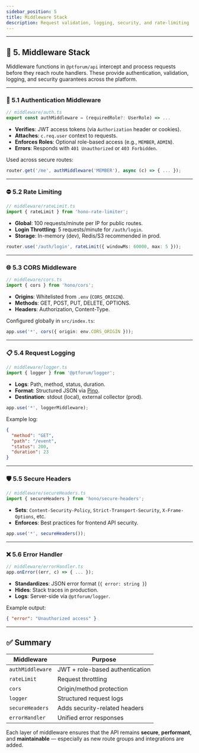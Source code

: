 ```yaml
---
sidebar_position: 5
title: Middleware Stack
description: Request validation, logging, security, and rate-limiting
---
```


---

## 🧱 5. Middleware Stack

Middleware functions in `@ptforum/api` intercept and process requests before they reach route handlers. These provide authentication, validation, logging, and security guarantees across the platform.

---

### 🔐 5.1 Authentication Middleware

```ts
// middleware/auth.ts
export const authMiddleware = (requiredRole?: UserRole) => ...
````

* **Verifies**: JWT access tokens (via `Authorization` header or cookies).
* **Attaches**: `c.req.user` context to requests.
* **Enforces Roles**: Optional role-based access (e.g., `MEMBER`, `ADMIN`).
* **Errors**: Responds with `401 Unauthorized` or `403 Forbidden`.

Used across secure routes:

```ts
router.get('/me', authMiddleware('MEMBER'), async (c) => { ... });
```

---

### ⛔ 5.2 Rate Limiting

```ts
// middleware/rateLimit.ts
import { rateLimit } from 'hono-rate-limiter';
```

* **Global**: 100 requests/minute per IP for public routes.
* **Login Throttling**: 5 requests/minute for `/auth/login`.
* **Storage**: In-memory (dev), Redis/S3 recommended in prod.

```ts
router.use('/auth/login', rateLimit({ windowMs: 60000, max: 5 }));
```

---

### 🌐 5.3 CORS Middleware

```ts
// middleware/cors.ts
import { cors } from 'hono/cors';
```

* **Origins**: Whitelisted from `.env` (`CORS_ORIGIN`).
* **Methods**: GET, POST, PUT, DELETE, OPTIONS.
* **Headers**: Authorization, Content-Type.

Configured globally in `src/index.ts`:

```ts
app.use('*', cors({ origin: env.CORS_ORIGIN }));
```

---

### 📋 5.4 Request Logging

```ts
// middleware/logger.ts
import { logger } from '@ptforum/logger';
```

* **Logs**: Path, method, status, duration.
* **Format**: Structured JSON via [Pino](https://getpino.io/).
* **Destination**: stdout (local), external collector (prod).

```ts
app.use('*', loggerMiddleware);
```

Example log:

```json
{
  "method": "GET",
  "path": "/event",
  "status": 200,
  "duration": 23
}
```

---

### 🛡 5.5 Secure Headers

```ts
// middleware/secureHeaders.ts
import { secureHeaders } from 'hono/secure-headers';
```

* **Sets**: `Content-Security-Policy`, `Strict-Transport-Security`, `X-Frame-Options`, etc.
* **Enforces**: Best practices for frontend API security.

```ts
app.use('*', secureHeaders());
```

---

### ❌ 5.6 Error Handler

```ts
// middleware/errorHandler.ts
app.onError((err, c) => { ... });
```

* **Standardizes**: JSON error format (`{ error: string }`)
* **Hides**: Stack traces in production.
* **Logs**: Server-side via `@ptforum/logger`.

Example output:

```json
{ "error": "Unauthorized access" }
```

---

## ✅ Summary

| Middleware       | Purpose                         |
| ---------------- | ------------------------------- |
| `authMiddleware` | JWT + role-based authentication |
| `rateLimit`      | Request throttling              |
| `cors`           | Origin/method protection        |
| `logger`         | Structured request logs         |
| `secureHeaders`  | Adds security-related headers   |
| `errorHandler`   | Unified error responses         |

Each layer of middleware ensures that the API remains **secure**, **performant**, and **maintainable** — especially as new route groups and integrations are added.

